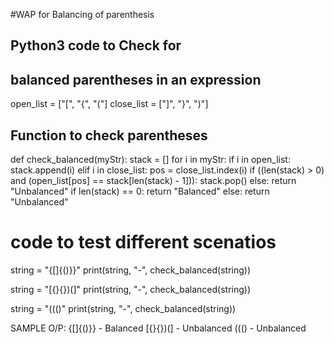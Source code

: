 
#WAP for Balancing of parenthesis 
## Python3 code to Check for
## balanced parentheses in an expression
open_list = ["[", "{", "("]
close_list = ["]", "}", ")"]

## Function to check parentheses
def check_balanced(myStr):
    stack = []
    for i in myStr:
        if i in open_list:
            stack.append(i)
        elif i in close_list:
            pos = close_list.index(i)
            if ((len(stack) > 0) and
                    (open_list[pos] == stack[len(stack) - 1])):
                stack.pop()
            else:
                return "Unbalanced"
    if len(stack) == 0:
        return "Balanced"
    else:
        return "Unbalanced"


# code to test different scenatios
string = "{[]{()}}"
print(string, "-", check_balanced(string))

string = "[{}{})(]"
print(string, "-", check_balanced(string))

string = "((()"
print(string, "-", check_balanced(string))

SAMPLE O/P: 
{[]{()}} - Balanced
[{}{})(] - Unbalanced
((() - Unbalanced
